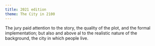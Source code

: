 ```yaml
---
title: 2021 edition
theme: The City in 2100
---
```

The jury paid attention to the story, the quality of the plot, and the formal implementation; but also and above al to the realistic nature of the background, the city in which people live.

